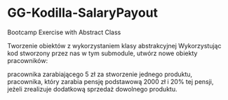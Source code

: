 # GG-Kodilla-SalaryPayout
Bootcamp Exercise with Abstract Class

Tworzenie obiektów z wykorzystaniem klasy abstrakcyjnej
Wykorzystując kod stworzony przez nas w tym submodule, utwórz nowe obiekty pracowników:

pracownika zarabiającego 5 zł za stworzenie jednego produktu,
pracownika, który zarabia pensję podstawową 2000 zł i 20% tej pensji, jeżeli zrealizuje dodatkową sprzedaż dowolnego produktu.
